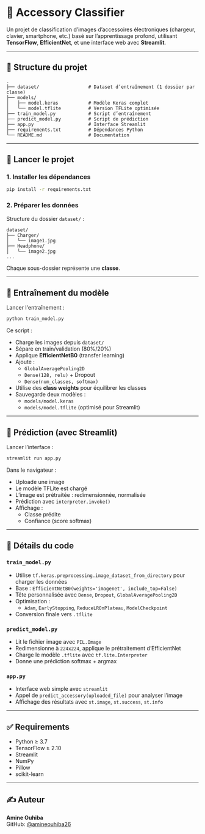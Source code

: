 # 🔌 Accessory Classifier

Un projet de classification d’images d’accessoires électroniques (chargeur, clavier, smartphone, etc.) basé sur l’apprentissage profond, utilisant **TensorFlow**, **EfficientNet**, et une interface web avec **Streamlit**.

---

## 📁 Structure du projet

```
.
├── dataset/                  # Dataset d’entraînement (1 dossier par classe)
├── models/
│   ├── model.keras           # Modèle Keras complet
│   └── model.tflite          # Version TFLite optimisée
├── train_model.py            # Script d’entraînement
├── predict_model.py          # Script de prédiction
├── app.py                    # Interface Streamlit
├── requirements.txt          # Dépendances Python
└── README.md                 # Documentation
```

---

## 🚀 Lancer le projet

### 1. Installer les dépendances

```bash
pip install -r requirements.txt
```

### 2. Préparer les données

Structure du dossier `dataset/` :

```
dataset/
├── Charger/
│   └── image1.jpg
├── Headphone/
│   └── image2.jpg
...
```

Chaque sous-dossier représente une **classe**.

---

## 🧠 Entraînement du modèle

Lancer l'entraînement :

```bash
python train_model.py
```

Ce script :

- Charge les images depuis `dataset/`
- Sépare en train/validation (80%/20%)
- Applique **EfficientNetB0** (transfer learning)
- Ajoute :
  - `GlobalAveragePooling2D`
  - `Dense(128, relu)` + Dropout
  - `Dense(num_classes, softmax)`
- Utilise des **class weights** pour équilibrer les classes
- Sauvegarde deux modèles :
  - `models/model.keras`
  - `models/model.tflite` (optimisé pour Streamlit)

---

## 🧪 Prédiction (avec Streamlit)

Lancer l’interface :

```bash
streamlit run app.py
```

Dans le navigateur :
- Uploade une image
- Le modèle TFLite est chargé
- L’image est prétraitée : redimensionnée, normalisée
- Prédiction avec `interpreter.invoke()`
- Affichage :
  - Classe prédite
  - Confiance (score softmax)

---

## 🧾 Détails du code

### `train_model.py`

- Utilise `tf.keras.preprocessing.image_dataset_from_directory` pour charger les données
- Base : `EfficientNetB0(weights='imagenet', include_top=False)`
- Tête personnalisée avec `Dense`, `Dropout`, `GlobalAveragePooling2D`
- Optimisation :
  - `Adam`, `EarlyStopping`, `ReduceLROnPlateau`, `ModelCheckpoint`
- Conversion finale vers `.tflite`

### `predict_model.py`

- Lit le fichier image avec `PIL.Image`
- Redimensionne à `224x224`, applique le prétraitement d’EfficientNet
- Charge le modèle `.tflite` avec `tf.lite.Interpreter`
- Donne une prédiction softmax + argmax

### `app.py`

- Interface web simple avec `streamlit`
- Appel de `predict_accessory(uploaded_file)` pour analyser l’image
- Affichage des résultats avec `st.image`, `st.success`, `st.info`

---

## ✅ Requirements

- Python ≥ 3.7
- TensorFlow ≥ 2.10
- Streamlit
- NumPy
- Pillow
- scikit-learn

---

## ✍️ Auteur

**Amine Ouhiba**  
GitHub: [@amineouhiba26](https://github.com/amineouhiba26)